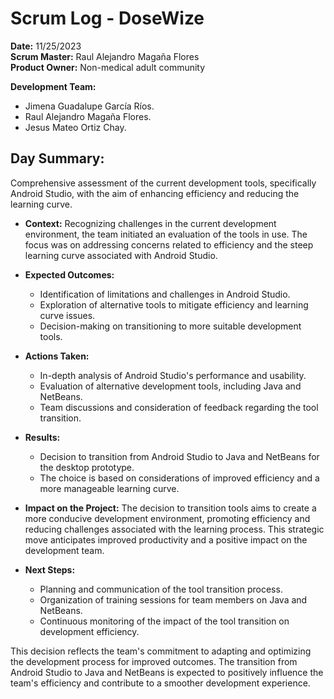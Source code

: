 # Scrum Log - DoseWize

**Date:** 11/25/2023  
**Scrum Master:**  Raul Alejandro Magaña Flores  
**Product Owner:**  Non-medical adult community  

**Development Team:**
-   Jimena Guadalupe García Ríos.
-   Raul Alejandro Magaña Flores.
-   Jesus Mateo Ortiz Chay.

## Day Summary:
  Comprehensive assessment of the current development tools, specifically Android Studio, with the aim of enhancing efficiency and reducing the learning curve.

- **Context:**
  Recognizing challenges in the current development environment, the team initiated an evaluation of the tools in use. The focus was on addressing concerns related to efficiency and the steep learning curve associated with Android Studio.

- **Expected Outcomes:**
  - Identification of limitations and challenges in Android Studio.
  - Exploration of alternative tools to mitigate efficiency and learning curve issues.
  - Decision-making on transitioning to more suitable development tools.

- **Actions Taken:**
  - In-depth analysis of Android Studio's performance and usability.
  - Evaluation of alternative development tools, including Java and NetBeans.
  - Team discussions and consideration of feedback regarding the tool transition.

- **Results:**
  - Decision to transition from Android Studio to Java and NetBeans for the desktop prototype.
  - The choice is based on considerations of improved efficiency and a more manageable learning curve.

- **Impact on the Project:**
  The decision to transition tools aims to create a more conducive development environment, promoting efficiency and reducing challenges associated with the learning process. This strategic move anticipates improved productivity and a positive impact on the development team.

- **Next Steps:**
  - Planning and communication of the tool transition process.
  - Organization of training sessions for team members on Java and NetBeans.
  - Continuous monitoring of the impact of the tool transition on development efficiency.

This decision reflects the team's commitment to adapting and optimizing the development process for improved outcomes. The transition from Android Studio to Java and NetBeans is expected to positively influence the team's efficiency and contribute to a smoother development experience.